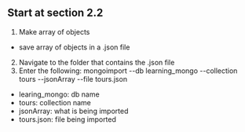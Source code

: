 ## Start at section 2.2

1. Make array of objects
  - save array of objects in a .json file
2. Navigate to the folder that contains the .json file
3. Enter the following: mongoimport --db learning_mongo --collection tours --jsonArray --file tours.json
  - learing_mongo: db name
  - tours: collection name
  - jsonArray: what is being imported
  - tours.json: file being imported
